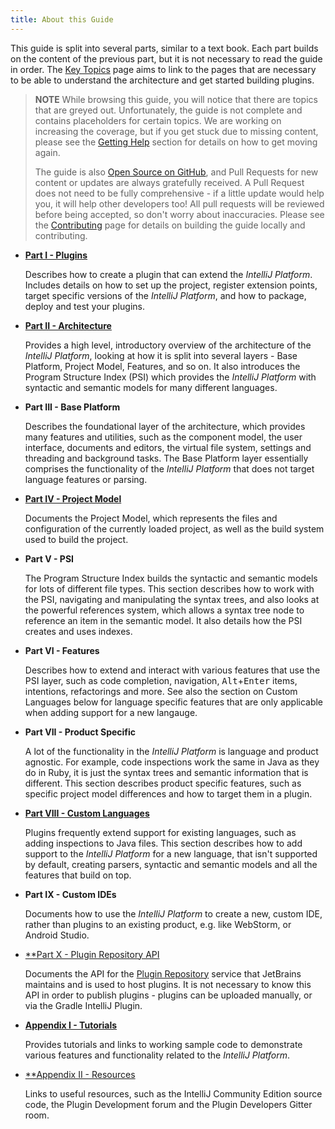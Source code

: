 ```yaml
---
title: About this Guide
---
```


This guide is split into several parts, similar to a text book. Each part builds on the content of the previous part, but it is not necessary to read the guide in order. The [Key Topics](key_topics.md) page aims to link to the pages that are necessary to be able to understand the architecture and get started building plugins.

> **NOTE** While browsing this guide, you will notice that there are topics that are greyed out. Unfortunately, the guide is not complete and contains placeholders for certain topics. We are working on increasing the coverage, but if you get stuck due to missing content, please see the [Getting Help](getting_help.md) section for details on how to get moving again.
>
> The guide is also [Open Source on GitHub](https://github.com/JetBrains/intellij-sdk-docs), and Pull Requests for new content or updates are always gratefully received. A Pull Request does not need to be fully comprehensive - if a little update would help you, it will help other developers too! All pull requests will be reviewed before being accepted, so don't worry about inaccuracies. Please see the [Contributing](/CONTRIBUTING.md) page for details on building the guide locally and contributing.

* [**Part I - Plugins**](basics.md)

    Describes how to create a plugin that can extend the _IntelliJ Platform_. Includes details on how to set up the project, register extension points, target specific versions of the _IntelliJ Platform_, and how to package, deploy and test your plugins.

* [**Part II - Architecture**](/basics/architectural_overview.md)

    Provides a high level, introductory overview of the architecture of the _IntelliJ Platform_, looking at how it is split into several layers - Base Platform, Project Model, Features, and so on. It also introduces the Program Structure Index (PSI) which provides the _IntelliJ Platform_ with syntactic and semantic models for many different languages.

* **Part III - Base Platform**

    Describes the foundational layer of the architecture, which provides many features and utilities, such as the component model, the user interface, documents and editors, the virtual file system, settings and threading and background tasks. The Base Platform layer essentially comprises the functionality of the _IntelliJ Platform_ that does not target language features or parsing.

* [**Part IV - Project Model**](/reference_guide/project_model.md)

    Documents the Project Model, which represents the files and configuration of the currently loaded project, as well as the build system used to build the project.

* **Part V - PSI**

    The Program Structure Index builds the syntactic and semantic models for lots of different file types. This section describes how to work with the PSI, navigating and manipulating the syntax trees, and also looks at the powerful references system, which allows a syntax tree node to reference an item in the semantic model. It also details how the PSI creates and uses indexes.

* **Part VI - Features**

    Describes how to extend and interact with various features that use the PSI layer, such as code completion, navigation, <kbd>Alt</kbd>+<kbd>Enter</kbd> items, intentions, refactorings and more. See also the section on Custom Languages below for language specific features that are only applicable when adding support for a new langauge.

* **Part VII - Product Specific**

    A lot of the functionality in the _IntelliJ Platform_ is language and product agnostic. For example, code inspections work the same in Java as they do in Ruby, it is just the syntax trees and semantic information that is different. This section describes product specific features, such as specific project model differences and how to target them in a plugin.

* [**Part VIII - Custom Languages**](/reference_guide/custom_language_support.md)

    Plugins frequently extend support for existing languages, such as adding inspections to Java files. This section describes how to add support to the _IntelliJ Platform_ for a new language, that isn't supported by default, creating parsers, syntactic and semantic models and all the features that build on top.

* **Part IX - Custom IDEs**

    Documents how to use the _IntelliJ Platform_ to create a new, custom IDE, rather than plugins to an existing product, e.g. like WebStorm, or Android Studio.

* [**Part X - Plugin Repository API](/plugin_repository/index.md)

    Documents the API for the [Plugin Repository](https://plugins.jetbrains.com) service that JetBrains maintains and is used to host plugins. It is not necessary to know this API in order to publish plugins - plugins can be uploaded manually, or via the Gradle IntelliJ Plugin.

* [**Appendix I - Tutorials**](/tutorials.md)

    Provides tutorials and links to working sample code to demonstrate various features and functionality related to the _IntelliJ Platform_.

* [**Appendix II - Resources](/resources.md)

    Links to useful resources, such as the IntelliJ Community Edition source code, the Plugin Development forum and the Plugin Developers Gitter room.
